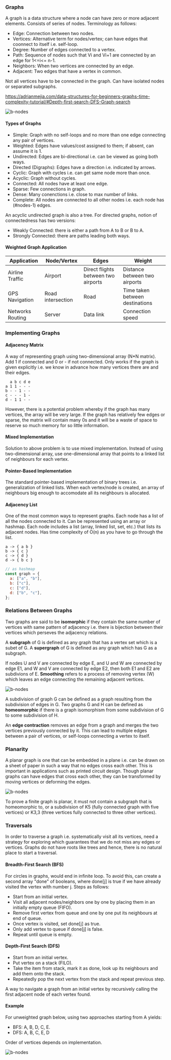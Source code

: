 ### Graphs

A graph is a data structure where a node can have zero or more adjacent elements. Consists of series of nodes. Terminology as follows:

- Edge: Connection between two nodes.
- Vertices: Alternative term for nodes/vertex; can have edges that coonnect to itself i.e. self-loop.
- Degree: Number of edges connected to a vertex.
- Path: Sequence of nodes such that Vi and Vi+1 are connected by an edge for 1<=i<= n-1.
- Neighbors: When two vertices are connected by an edge.
- Adjacent: Two edges that have a vertex in common.

Not all vertices have to be connected in the graph. Can have isolated nodes or separated subgraphs.

https://adrianmejia.com/data-structures-for-beginners-graphs-time-complexity-tutorial/#Depth-first-search-DFS-Graph-search

![b-nodes](../images/graphs.PNG)

#### Types of Graphs

- Simple: Graph with no self-loops and no more than one edge connecting any pair of vertices.
- Weighted: Edges have values/cost assigned to them; if absent, can assume it is 1.
- Undirected: Edges are bi-directional i.e. can be viewed as going both ways.
- Directed (Digraphs): Edges have a direction i.e. indicated by arrows.
- Cyclic: Graph with cycles i.e. can get same node more than once.
- Acyclic: Graph without cycles.
- Connected: All nodes have at least one edge.
- Sparse: Few connections in graph.
- Dense: Many conenctions i.e. close to max number of links.
- Complete: All nodes are connected to all other nodes i.e. each node has (#nodes-1) edges.

An acyclic undirected graph is also a tree. For directed graphs, notion of connectedness has two versions:

- Weakly Connected: there is either a path from A to B or B to A.
- Strongly Connected: there are paths leading both ways.

#### Weighted Graph Application

| Application      | Node/Vertex       | Edges                               | Weight                          |
| ---------------- | ----------------- | ----------------------------------- | ------------------------------- |
| Airline Traffic  | Airport           | Direct flights between two airports | Distance between two airports   |
| GPS Navigation   | Road intersection | Road                                | Time taken between destinations |
| Networks Routing | Server            | Data link                           | Connection speed                |

### Implementing Graphs

#### Adjacency Matrix

A way of representing graph using two-dimensional array (N\*N matrix). Add 1 if connected and 0 or - if not connected. Only works if the graph is given explicitly i.e. we know in advance how many vertices there are and their edges.

```
  a b c d e
a 1 1 - - -
b - - 1 - -
c - - - 1 -
d - 1 1 - -
```

However, there is a potential problem whereby if the graph has many vertices, the array will be very large. If the graph has relatively few edges or sparse, the matrix will contain many 0s and it will be a waste of space to reserve so much memory for so little information.

#### Mixed Implementation

Solution to above problem is to use mixed implementation. Instead of using two-dimensional array, use one-dimensional array that points to a linked list of neighbours for each vertex.

#### Pointer-Based Implementation

The standard pointer-based implementation of binary trees i.e. generalization of linked lists. When each vertex/node is created, an array of neighbours big enough to accomodate all its neighbours is allocated.

#### Adjacency List

One of the most common ways to represent graphs. Each node has a list of all the nodes connected to it. Can be represented using an array or hashmap. Each node includes a list (array, linked list, set, etc.) that lists its adjacent nodes. Has time complexity of O(n) as you have to go through the list.

```
a -> { a b }
b -> { c }
c -> { d }
d -> { b c }
```

```js
// as hashmap
const graph = {
  a: ["a", "b"],
  b: ["c"],
  c: ["d"],
  d: ["b", "c"],
};
```

### Relations Between Graphs

Two graphs are said to be **isomorphic** if they contain the same number of vertices with same pattern of adjacency i.e. there is bijection between their vertices which perseves the adjacency relations.

A **subgraph** of G is defined as any graph that has a vertex set which is a subet of G. A **supergraph** of G is defined as any graph which has G as a subgraph.

If nodes U and V are connected by edge E, and U and W are connected by edge E1, and W and V are connected by edge E2, then both E1 and E2 are subdivions of E. **Smoothing** refers to a process of removing vertex (W) which leaves an edge connecting the remaining adjacent vertices.

![b-nodes](../images/subdivision.PNG)

A subdivision of graph G can be defined as a graph resulting from the subdivision of edges in G. Two graphs G and H can be defined as **homeomorphic** if there is a graph isomorphism from some subdivision of G to some subdivision of H.

An **edge contraction** removes an edge from a graph and merges the two vertices previously connected by it. This can lead to multiple edges between a pair of vertices, or self-loops connecting a vertex to itself.

### Planarity

A planar graph is one that can be embedded in a plane i.e. can be drawn on a sheet of paper in such a way that no edges cross each other. This is important in applications such as printed circuit design. Though planar graphs can have edges that cross each other, they can be transformed by moving vertices or deforming the edges.

![b-nodes](../images/planar.PNG)

To prove a finite graph is planar, it must not contain a subgraph that is homeomorphic to, or a subdivision of K5 (fully connected graph with five vertices) or K3,3 (three vertices fully connected to three other vertices).

### Traversals

In order to traverse a graph i.e. systematically visit all its vertices, need a strategy for exploring which guarantees that we do not miss any edges or vertices. Graphs do not have roots like trees and hence, there is no natural place to start a traversal.

#### Breadth-First Search (BFS)

For circles in graphs, would end in infinite loop. To avoid this, can create a second array "done" of booleans, where done[j] is true if we have already visited the vertex with number j. Steps as follows:

- Start from an initial vertex.
- Visit all adjacent nodes/neighbors one by one by placing them in an initially empty queue (FIFO).
- Remove first vertex from queue and one by one put its neighbours at end of queue.
- Once vertex is visited, set done[j] as true.
- Only add vertex to queue if done[j] is false.
- Repeat until queue is empty.

#### Depth-First Search (DFS)

- Start from an initial vertex.
- Put vertex on a stack (FILO).
- Take the item from stack, mark it as done, look up its neighbours and add them onto the stack.
- Repeatedly pop the next vertex from the stack and repeat previous step.

A way to navigate a graph from an initial vertex by recursively calling the first adjacent node of each vertex found.

#### Example

For unweighted graph below, using two approaches starting from A yields:

- BFS: A, B, D, C, E.
- DFS: A, B, C, E, D

Order of vertices depends on implementation.

![b-nodes](../images/unweighted-graph.PNG)
